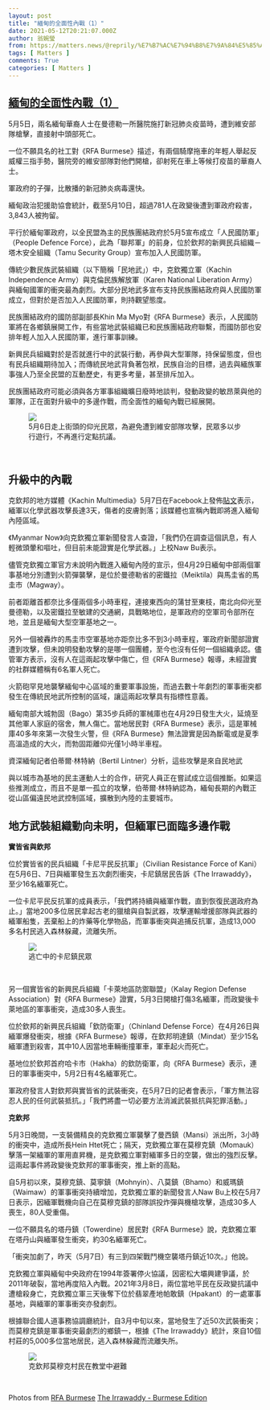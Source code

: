 ```yaml
---
layout: post
title: "緬甸的全面性內戰（1）"
date: 2021-05-12T20:21:07.000Z
author: 翁婉瑩
from: https://matters.news/@reprily/%E7%B7%AC%E7%94%B8%E7%9A%84%E5%85%A8%E9%9D%A2%E6%80%A7%E5%85%A7%E6%88%B0-1-bafyreifz7jqucsskugeuynfmtywktgcnixjmiujvhxoljv3mobsgtg4r64
tags: [ Matters ]
comments: True
categories: [ Matters ]
---
```

<!--1620850867000-->
[緬甸的全面性內戰（1）](https://matters.news/@reprily/%E7%B7%AC%E7%94%B8%E7%9A%84%E5%85%A8%E9%9D%A2%E6%80%A7%E5%85%A7%E6%88%B0-1-bafyreifz7jqucsskugeuynfmtywktgcnixjmiujvhxoljv3mobsgtg4r64)
------

<div>
<p>5月5日，兩名緬甸華裔人士在曼德勒一所醫院施打新冠肺炎疫苗時，遭到維安部隊槍擊，直接射中頭部死亡。</p><p>一位不願具名的社工對《RFA Burmese》描述，有兩個騎摩拖車的年輕人舉起反威權三指手勢，醫院旁的維安部隊對他們開槍，卻射死在車上等候打疫苗的華裔人士。</p><p>軍政府的子彈，比散播的新冠肺炎病毒還快。</p><p>緬甸政治犯援助協會統計，截至5月10日，超過781人在政變後遭到軍政府殺害，3,843人被拘留。</p><p>平行於緬甸軍政府，以全民盟為主的民族團結政府於5月5宣布成立「人民國防軍」（People Defence Force），此為「聯邦軍」的前身，位於欽邦的新興民兵組織－塔木安全組織（Tamu Security Group）宣布加入人民國防軍。</p><p>傳統少數民族武裝組織（以下簡稱「民地武」）中，克欽獨立軍（Kachin Independence Army）與克倫民族解放軍（Karen National Liberation Army）與緬甸國軍的衝突最為劇烈。大部分民地武多宣布支持民族團結政府與人民國防軍成立，但對於是否加入人民國防軍，則持觀望態度。</p><p>民族團結政府的國防部副部長Khin Ma Myo對《RFA Burmese》表示，人民國防軍將在各鄉鎮展開工作，有些當地武裝組織已和民族團結政府聯繫，而國防部也安排年輕人加入人民國防軍，進行軍事訓練。</p><p>新興民兵組織對於是否就進行中的武裝行動，再參與大型軍隊，持保留態度，但也有民兵組織期待加入；而傳統民地武背負著包袱，民族自治的目標，過去與緬族軍事強人乃至全民盟的互動歷史，有更多考量，甚至排斥加入。</p><p>民族團結政府可能必須與各方軍事組織曠日廢時地談判，發動政變的敏昂萊與他的軍隊，正在面對升級中的多邊作戰，而全面性的緬甸內戰已經展開。</p><figure class="image"><img src="https://assets.matters.news/embed/f8858a67-f1a0-4a43-ab0a-acecfdef9e98.jpeg" data-asset-id="f8858a67-f1a0-4a43-ab0a-acecfdef9e98" referrerpolicy="no-referrer"><figcaption><span>5月6日走上街頭的仰光民眾，為避免遭到維安部隊攻擊，民眾多以步行遊行，不再進行定點抗議。</span></figcaption></figure><p><br></p><h2>升級中的內戰</h2><p>克欽邦的地方媒體《Kachin Multimedia》5月7日在Facebook上發佈<a href="https://www.facebook.com/myuzet.ulai/posts/1875124679330704" target="_blank">貼文</a>表示，緬軍以化學武器攻擊長達3天，傷者的皮膚剝落；該媒體也宣稱內戰即將進入緬甸內陸區域。</p><p>《Myanmar Now》向克欽獨立軍新聞發言人查證，「我們仍在調查這個訊息，有人輕微頭暈和嘔吐，但目前未能證實是化學武器。」上校Naw Bu表示。</p><p>儘管克欽獨立軍官方未說明內戰進入緬甸內陸的宣示，但4月29日緬甸中部兩個軍事基地分別遭到火箭彈襲擊，是位於曼德勒省的密鐵拉（Meiktila）與馬圭省的馬圭市（Magway）。</p><p>前者距離首都奈比多僅兩個多小時車程，連接東西向的蒲甘至東枝，南北向仰光至曼德勒，以及密鐵拉至敏建的交通網，具戰略地位，是軍政府的空軍司令部所在地，並且是緬甸大型空軍基地之一。</p><p>另外一個被轟炸的馬圭市空軍基地亦距奈比多不到3小時車程，軍政府新聞部證實遭到攻擊，但未說明發動攻擊的是哪一個團體，至今也沒有任何一個組織承認。儘管軍方表示，沒有人在這兩起攻擊中傷亡，但《RFA Burmese》報導，未經證實的社群媒體稱有6名軍人死亡。</p><p>火箭砲罕見地襲擊緬甸中心區域的重要軍事設施，而過去數十年劇烈的軍事衝突都發生在傳統民地武所控制的區域，讓這兩起攻擊具有指標性意義。</p><p>緬甸南部大城勃固（Bago）第35步兵師的軍械庫也在4月29日發生大火，延燒至其他軍人家庭的宿舍，無人傷亡。當地居民對《RFA Burmese》表示，這是軍械庫40多年來第一次發生火警，但《RFA Burmese》無法證實是因為斷電或是夏季高溫造成的大火，而勃固距離仰光僅1小時半車程。</p><p>資深緬甸記者伯蒂爾·林特納（Bertil Lintner）分析，這些攻擊是來自民地武</p><p>與以城市為基地的民主運動人士的合作，研究人員正在嘗試成立這個推斷。如果這些推測成立，而且不是單一孤立的攻擊，伯蒂爾·林特納認為，緬甸長期的內戰正從山區偏遠民地武控制區域，擴散到內陸的主要城市。</p><h2>地方武裝組織動向未明，但緬軍已面臨多邊作戰</h2><p><strong>實皆省與欽邦</strong></p><p>位於實皆省的民兵組織「卡尼平民反抗軍」（Civilian Resistance Force of Kani）在5月6日、7日與緬軍發生五次劇烈衝突，卡尼鎮居民告訴《The Irrawaddy》，至少16名緬軍死亡。</p><p>一位卡尼平民反抗軍的成員表示，「我們將持續與緬軍作戰，直到恢復民選政府為止。」當地200多位居民拿起古老的獵槍與自製武器，攻擊運輸增援部隊與武器的緬軍船隻，丟棄船上的炸藥等化學物品，而軍事衝突與追捕反抗軍，造成13,000多名村民逃入森林躲藏，流離失所。</p><figure class="image"><img src="https://assets.matters.news/embed/aed2e5bb-a33c-40f4-9788-78f891576b8a.jpeg" data-asset-id="aed2e5bb-a33c-40f4-9788-78f891576b8a" referrerpolicy="no-referrer"><figcaption><span>逃亡中的卡尼鎮民眾</span></figcaption></figure><p><br></p><p>另一個實皆省的新興民兵組織「卡萊地區防禦聯盟」（Kalay Region Defense Association）對《RFA Burmese》證實，5月3日開槍打傷3名緬軍，而政變後卡萊地區的軍事衝突，造成30多人喪生。</p><p>位於欽邦的新興民兵組織「欽防衛軍」（Chinland Defense Force）在4月26日與緬軍爆發衝突，根據《RFA Burmese》報導，在欽邦明達鎮（Mindat）至少15名緬軍遭到殺害，其中10人因當地車輛衝撞軍車，軍車起火而死亡。</p><p>基地位於欽邦首府哈卡市（Hakha）的欽防衛軍，向《RFA Burmese》表示，連日的軍事衝突中，5月2日有4名緬軍死亡。</p><p>軍政府發言人對欽邦與實皆省的武裝衝突，在5月7日的記者會表示，「軍方無法容忍人民的任何武裝抵抗。」「我們將盡一切必要方法消滅武裝抵抗與犯罪活動。」</p><p><strong>克欽邦</strong></p><p>5月3日晚間，一支裝備精良的克欽獨立軍襲擊了曼西鎮（Mansi）派出所，3小時的衝突中，造成所長Hein Htet死亡；隔天，克欽獨立軍在莫穆克鎮（Momauk）擊落一架緬軍的軍用直昇機，是克欽獨立軍對緬軍多日的空襲，做出的強烈反擊。這兩起事件將政變後克欽邦的軍事衝突，推上新的高點。</p><p>自5月初以來，莫穆克鎮、莫寧鎮（Mohnyin）、八莫鎮（Bhamo）和威瑪鎮（Waimaw）的軍事衝突持續增加，克欽獨立軍的新聞發言人Naw Bu上校在5月7日表示，因緬軍戰機向自己在莫穆克鎮的部隊誤投炸彈與機槍攻擊，造成30多人喪生，80人受重傷。</p><p>一位不願具名的塔丹鎮（Towerdine）居民對《RFA Burmese》說，克欽獨立軍在塔丹山與緬軍發生衝突，約30名緬軍死亡。</p><p>「衝突加劇了，昨天（5月7日）有三到四架戰鬥機空襲塔丹鎮近10次。」他說。</p><p>克欽獨立軍與緬甸中央政府在1994年簽署停火協議，因密松大壩興建爭議，於2011年破裂，當地再度陷入內戰。2021年3月8日，兩位當地平民在反政變抗議中遭槍殺身亡，克欽獨立軍三天後奪下位於翡翠產地帕敢鎮（Hpakant）的一處軍事基地，與緬軍的軍事衝突亦發劇烈。</p><p>根據聯合國人道事務協調廳統計，自3月中旬以來，當地發生了近50次武裝衝突；而莫穆克鎮是軍事衝突最劇烈的鄉鎮一，根據《The Irrawaddy》統計，來自10個村莊的5,000多位當地居民，逃入森林躲藏而流離失所。</p><figure class="image"><img src="https://assets.matters.news/embed/9dc985dc-0fcd-4829-9cfe-7356eeebe4f5.jpeg" data-asset-id="9dc985dc-0fcd-4829-9cfe-7356eeebe4f5" referrerpolicy="no-referrer"><figcaption><span>克欽邦莫穆克村民在教堂中避難</span></figcaption></figure><p><br></p><p>Photos from <a href="https://www.facebook.com/rfaburmese/?__cft__[0]=AZX6KmlhJUmGv8veAA7FG3UWxtxO-OoPZ0RK3BaciRor6LfMAeburFCaBWuY1Wsg6bHfKWc7U2cgJ4XT6QCMKYLqA6WeI6PjpQqzWVDmxrlx4FX-DCKIxaIhjrjaASQVfG8Yc6R-Z4aATPfSGDZYkzOw&__tn__=kK-R" target="_blank">RFA Burmese</a> <a href="https://www.facebook.com/theirrawaddyburmese/?__cft__[0]=AZX6KmlhJUmGv8veAA7FG3UWxtxO-OoPZ0RK3BaciRor6LfMAeburFCaBWuY1Wsg6bHfKWc7U2cgJ4XT6QCMKYLqA6WeI6PjpQqzWVDmxrlx4FX-DCKIxaIhjrjaASQVfG8Yc6R-Z4aATPfSGDZYkzOw&__tn__=kK-R" target="_blank">The Irrawaddy - Burmese Edition</a></p>
</div>
